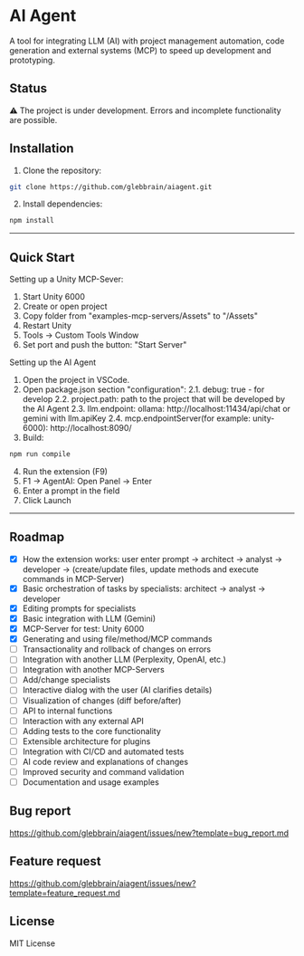 # AI Agent
A tool for integrating LLM (AI) with project management automation, code generation and external systems (MCP) to speed up development and prototyping.

## Status
⚠️ The project is under development. Errors and incomplete functionality are possible.

## Installation

1. Clone the repository:
```sh
git clone https://github.com/glebbrain/aiagent.git
```
2. Install dependencies:
```sh
npm install
```
---

## Quick Start

Setting up a Unity MCP-Sever:
1. Start Unity 6000
2. Create or open project
3. Copy folder from "examples-mcp-servers/Assets" to "/Assets"
4. Restart Unity
5. Tools -> Custom Tools Window
6. Set port and push the button: "Start Server"

Setting up the AI Agent
1. Open the project in VSCode.
2. Open package.json section "configuration":
   2.1. debug: true - for develop
   2.2. project.path: path to the project that will be developed by the AI Agent
   2.3. llm.endpoint: ollama: http://localhost:11434/api/chat or gemini with llm.apiKey
   2.4. mcp.endpointServer(for example: unity-6000): http://localhost:8090/
3. Build:
```sh
npm run compile
```
4. Run the extension (F9)
5. F1 -> AgentAI: Open Panel -> Enter
6. Enter a prompt in the field
7. Click Launch

---

## Roadmap
- [x] How the extension works: user enter prompt -> architect -> analyst -> developer -> (create/update files, update methods and execute commands in MCP-Server)
- [X] Basic orchestration of tasks by specialists: architect -> analyst -> developer
- [x] Editing prompts for specialists
- [x] Basic integration with LLM (Gemini)
- [x] MCP-Server for test: Unity 6000
- [x] Generating and using file/method/MCP commands
- [ ] Transactionality and rollback of changes on errors
- [ ] Integration with another LLM (Perplexity, OpenAI, etc.)
- [ ] Integration with another MCP-Servers
- [ ] Add/change specialists
- [ ] Interactive dialog with the user (AI clarifies details)
- [ ] Visualization of changes (diff before/after)
- [ ] API to internal functions
- [ ] Interaction with any external API 
- [ ] Adding tests to the core functionality
- [ ] Extensible architecture for plugins
- [ ] Integration with CI/CD and automated tests
- [ ] AI code review and explanations of changes
- [ ] Improved security and command validation
- [ ] Documentation and usage examples  

## Bug report
https://github.com/glebbrain/aiagent/issues/new?template=bug_report.md

## Feature request
https://github.com/glebbrain/aiagent/issues/new?template=feature_request.md

## License
MIT License
